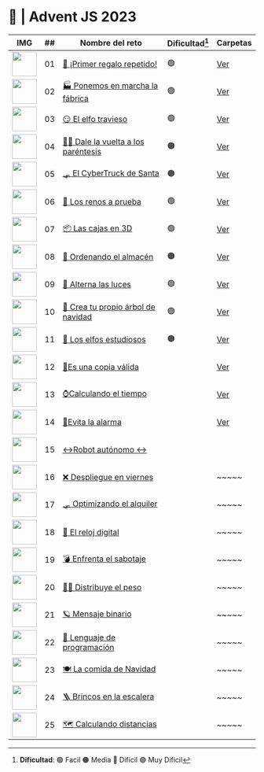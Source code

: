 # 🌟 | Advent JS 2023
 IMG                                                                                               | ##  | Nombre del reto                                                                  | Dificultad[^1] | Carpetas                                                                                                                                               
| ------------------------------------------------------------------------------------------------- | :-: | -------------------------------------------------------------------------------- | -------------- | ----------------------------------------------------------------------------------- 
| <img src="https://adventjs.dev/challenges-2023/1.png" width="50" style="object-fit: contain;" />  | 01  | [🎁 ¡Primer regalo repetido!](https://adventjs.dev/es/challenges/2023/1)         | 🟢             | [Ver](https://github.com/rogeranyor/Pruebas-tecnicas-proyectos/tree/main/00-Adventjs-2023/Reto%20%2301%20%F0%9F%8E%81%20%C2%A1Primer%20regalo%20repetido!)  
| <img src="https://adventjs.dev/challenges-2023/2.png" width="50" style="object-fit: contain;" />  | 02  | [🏭 Ponemos en marcha la fábrica](https://adventjs.dev/es/challenges/2023/2)     | 🟢             | [Ver](https://github.com/rogeranyor/Pruebas-tecnicas-proyectos/tree/main/00-Adventjs-2023/Reto%20%2302%20%F0%9F%8F%AD%20Ponemos%20en%20marcha%20la%20f%C3%A1brica)
| <img src="https://adventjs.dev/challenges-2023/3.png" width="50" style="object-fit: contain;" />  | 03  | [😏 El elfo travieso](https://adventjs.dev/es/challenges/2023/3)                 | 🟢             | [Ver](https://github.com/rogeranyor/Pruebas-tecnicas-proyectos/tree/main/00-Adventjs-2023/Reto%20%2303%20%F0%9F%98%8F%20El%20elfo%20travieso)  
| <img src="https://adventjs.dev/challenges-2023/4.png" width="50" style="object-fit: contain;" />  | 04  | [😵‍💫 Dale la vuelta a los paréntesis](https://adventjs.dev/es/challenges/2023/4)  | 🟠             | [Ver](https://github.com/rogeranyor/Pruebas-tecnicas-proyectos/tree/main/00-Adventjs-2023/Reto%20%2304%20%F0%9F%98%B5%E2%80%8D%F0%9F%92%AB%20Dale%20la%20vuelta%20a%20los%20par%C3%A9ntesis)
| <img src="https://adventjs.dev/challenges-2023/5.png" width="50" style="object-fit: contain;" />  | 05  | [🛷 El CyberTruck de Santa](https://adventjs.dev/es/challenges/2023/5)           | 🟠             | [Ver](https://github.com/rogeranyor/Pruebas-tecnicas-proyectos/tree/main/00-Adventjs-2023/Reto%20%2305%20%F0%9F%9B%B7%20El%20CyberTruck%20de%20Santa) 
| <img src="https://adventjs.dev/challenges-2023/6.png" width="50" style="object-fit: contain;" />  | 06  | [🦌 Los renos a prueba](https://adventjs.dev/es/challenges/2023/6)               | 🟢             | [Ver](https://github.com/rogeranyor/Pruebas-tecnicas-proyectos/tree/main/00-Adventjs-2023/Reto%20%2306%20%F0%9F%A6%8C%20Los%20renos%20a%20prueba)  
| <img src="https://adventjs.dev/challenges-2023/7.png" width="50" style="object-fit: contain;" />  | 07  | [📦 Las cajas en 3D](https://adventjs.dev/es/challenges/2023/7)                  | 🟢             | [Ver](https://github.com/rogeranyor/Pruebas-tecnicas-proyectos/tree/main/00-Adventjs-2023/Reto%20%2307%20%F0%9F%93%A6%20Las%20cajas%20en%203D)  
| <img src="https://adventjs.dev/challenges-2023/8.png" width="50" style="object-fit: contain;" />  | 08  | [🏬 Ordenando el almacén](https://adventjs.dev/es/challenges/2023/8)             | 🟠             | [Ver](https://github.com/rogeranyor/Pruebas-tecnicas-proyectos/tree/main/00-Adventjs-2023/Reto%20%2308%20%F0%9F%8F%AC%20Ordenando%20el%20almac%C3%A9n)  
| <img src="https://adventjs.dev/challenges-2023/9.png" width="50" style="object-fit: contain;" />  | 09  | [🚦 Alterna las luces](https://adventjs.dev/es/challenges/2023/9)                | 🟢             | [Ver](https://github.com/rogeranyor/Pruebas-tecnicas-proyectos/tree/main/00-Adventjs-2023/Reto%20%2309%20%F0%9F%9A%A6%20Alterna%20las%20luces)  
| <img src="https://adventjs.dev/challenges-2023/10.png" width="50" style="object-fit: contain;" /> | 10  | [🎄 Crea tu propio árbol de navidad](https://adventjs.dev/es/challenges/2023/10) | 🟢             | [Ver](https://github.com/rogeranyor/Pruebas-tecnicas-proyectos/tree/main/00-Adventjs-2023/Reto%20%2310%F0%9F%8E%84%20Crea%20tu%20propio%20%C3%A1rbol%20de%20navidad) 
| <img src="https://adventjs.dev/challenges-2023/11.png" width="50" style="object-fit: contain;" /> | 11  | [📖 Los elfos estudiosos](https://adventjs.dev/es/challenges/2023/11)            | 🟠             | [Ver](https://github.com/rogeranyor/Pruebas-tecnicas-proyectos/tree/main/00-Adventjs-2023/Reto%20%2311%20%F0%9F%93%96%20Los%20elfos%20estudiosos) 
| <img src="https://adventjs.dev/challenges-2023/12.png" width="50" style="object-fit: contain;" /> | 12  | [📸Es una copia válida](https://adventjs.dev/es/challenges/2023/11)           |                |  [Ver](https://github.com/rogeranyor/Pruebas-tecnicas-proyectos/tree/main/00-Adventjs-2023/Reto%20%2312%20%F0%9F%93%B8%20Es%20una%20copia%20v%C3%A1lida)                                                                          
|<img src="https://adventjs.dev/challenges-2023/13.png" width="50" style="object-fit: contain;" /> | 13  |[⌚️Calculando el tiempo](https://adventjs.dev/es/challenges/2023/11)            |                | [Ver](https://github.com/rogeranyor/Pruebas-tecnicas-proyectos/tree/main/00-Adventjs-2023/Reto%20%2313%20%E2%8C%9A%EF%B8%8F%20Calculando%20el%20tiempo)                                                                               
| <img src="https://adventjs.dev/challenges-2023/14.png" width="50" style="object-fit: contain;" />  | 14  |[🚨Evita la alarma](https://adventjs.dev/es/challenges/2023/11)             |                | [Ver](https://github.com/rogeranyor/Pruebas-tecnicas-proyectos/tree/main/00-Adventjs-2023/Reto%20%2314%20%F0%9F%9A%A8%20Evita%20la%20alarma)                                                                                
| <img src="https://adventjs.dev/challenges-2023/15.png" width="50" style="object-fit: contain;" /> | 15  |[↔️Robot autónomo ↔️ ](https://adventjs.dev/es/challenges/2023/11)            |                |                                                                               
| <img src="https://adventjs.dev/challenges-2023/16.png" width="50" style="object-fit: contain;" /> | 16  | [❌ Despliegue en viernes](https://adventjs.dev/es/challenges/2023/11)             |                | ~~~~~                                                                            
| <img src="https://adventjs.dev/challenges-2023/17.png" width="50" style="object-fit: contain;" />  | 17  |[🛷 Optimizando el alquiler](https://adventjs.dev/es/challenges/2023/11)            |                | ~~~~~                                                                            
|  <img src="https://adventjs.dev/challenges-2023/18.png" width="50" style="object-fit: contain;" />| 18  | [🔢 El reloj digital](https://adventjs.dev/es/challenges/2023/11)           |                | ~~~~~                                                                            
| <img src="https://adventjs.dev/challenges-2023/19.png" width="50" style="object-fit: contain;" /> | 19  | [💣 Enfrenta el sabotaje](https://adventjs.dev/es/challenges/2023/11)            |                | ~~~~~                                                                            
| <img src="https://adventjs.dev/challenges-2023/20.png" width="50" style="object-fit: contain;" />  | 20  |[🏋️‍♂️ Distribuye el peso](https://adventjs.dev/es/challenges/2023/11)            |                | ~~~~~                                                                            
| <img src="https://adventjs.dev/challenges-2023/21.png" width="50" style="object-fit: contain;" />| 21  |[🪐 Mensaje binario](https://adventjs.dev/es/challenges/2023/11)            |                | ~~~~~                                                                            
| <img src="https://adventjs.dev/challenges-2023/22.png" width="50" style="object-fit: contain;" /> | 22  |[🚂 Lenguaje de programación](https://adventjs.dev/es/challenges/2023/11)            |                | ~~~~~                                                                            
|<img src="https://adventjs.dev/challenges-2023/23.png" width="50" style="object-fit: contain;" />| 23  |[🍽️ La comida de Navidad](https://adventjs.dev/es/challenges/2023/11)           |                | ~~~~~                                                                            
|<img src="https://adventjs.dev/challenges-2023/24.png" width="50" style="object-fit: contain;" /> | 24  | [🪜 Brincos en la escalera](https://adventjs.dev/es/challenges/2023/11)            |                | ~~~~~                                                                            
|  <img src="https://adventjs.dev/challenges-2023/25.png" width="50" style="object-fit: contain;" />| 25  | [🗺️ Calculando distancias](https://adventjs.dev/es/challenges/2023/11)             |                | ~~~~~                                                                            

[^1]: **Dificultad**: 🟢 Facil 🟠 Media 🔴 Dificil 🟣 Muy Dificil
[^2]: Dificultad un poco elevada
